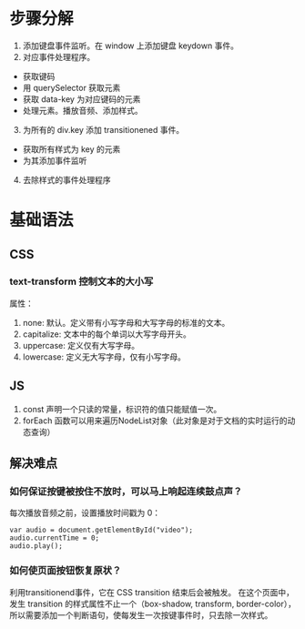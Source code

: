 # 步骤分解
1. 添加键盘事件监听。在 window 上添加键盘 keydown 事件。
2. 对应事件处理程序。
  - 获取键码
  - 用 querySelector 获取元素
  - 获取 data-key 为对应键码的元素
  - 处理元素。播放音频、添加样式。
3. 为所有的 div.key 添加 transitionened 事件。
  - 获取所有样式为 key 的元素
  - 为其添加事件监听
4. 去除样式的事件处理程序
# 基础语法
## CSS
### text-transform 控制文本的大小写
属性：
1. none: 默认。定义带有小写字母和大写字母的标准的文本。
2. capitalize: 文本中的每个单词以大写字母开头。
3. uppercase: 定义仅有大写字母。
4. lowercase: 定义无大写字母，仅有小写字母。

## JS
1. const 声明一个只读的常量，标识符的值只能赋值一次。
2. forEach 函数可以用来遍历NodeList对象（此对象是对于文档的实时运行的动态查询）

## 解决难点
### 如何保证按键被按住不放时，可以马上响起连续鼓点声？
每次播放音频之前，设置播放时间戳为 0：
```
var audio = document.getElementById("video"); 
audio.currentTime = 0;
audio.play();
```
### 如何使页面按钮恢复原状？
利用transitionend事件，它在 CSS transition 结束后会被触发。
在这个页面中，发生 transition 的样式属性不止一个（box-shadow, transform, border-color），所以需要添加一个判断语句，使每发生一次按键事件时，只去除一次样式。
